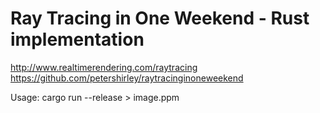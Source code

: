 # Ray Tracing in One Weekend - Rust implementation

http://www.realtimerendering.com/raytracing
https://github.com/petershirley/raytracinginoneweekend

Usage: 
cargo run --release > image.ppm
